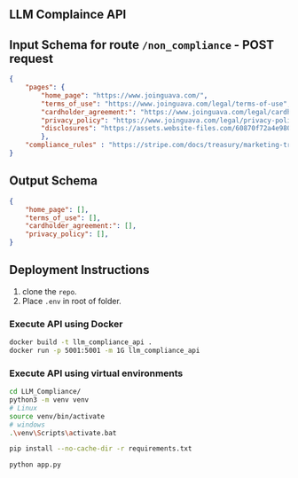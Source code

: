 ## LLM Complaince API

## Input Schema for route `/non_compliance` - POST request


```json
{
    "pages": {
        "home_page": "https://www.joinguava.com/",
        "terms_of_use": "https://www.joinguava.com/legal/terms-of-use",
        "cardholder_agreement:": "https://www.joinguava.com/legal/cardholder-agreement",
        "privacy_policy": "https://www.joinguava.com/legal/privacy-policy",
        "disclosures": "https://assets.website-files.com/60870f72a4e980b691d8c688/649d9f720f97b79ca4a89c98_Guave%20E-SIGN%20Disclosures%20(draft)%20(002)-LS-6.22.23%20(LC)-compressed.pdf"
        },
    "compliance_rules" : "https://stripe.com/docs/treasury/marketing-treasury"
}
```
## Output Schema


```json
{
    "home_page": [],
    "terms_of_use": [],
    "cardholder_agreement:": [],
    "privacy_policy": [],
}
```

## Deployment Instructions

1. clone the `repo`.
2. Place `.env` in root of folder.

### Execute API using Docker

```bash
docker build -t llm_compliance_api .
docker run -p 5001:5001 -m 1G llm_compliance_api
```

### Execute API using virtual environments


```bash
cd LLM_Compliance/
python3 -m venv venv
# Linux
source venv/bin/activate
# windows
.\venv\Scripts\activate.bat

pip install --no-cache-dir -r requirements.txt

python app.py
```